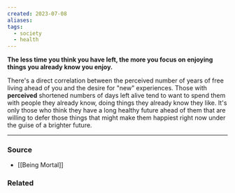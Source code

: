 ```yaml
---
created: 2023-07-08
aliases: 
tags:
  - society
  - health
---
```

**The less time you think you have left, the more you focus on enjoying things you already know you enjoy.**

There's a direct correlation between the perceived number of years of free living ahead of you and the desire for "new" experiences. Those with **perceived** shortened numbers of days left alive tend to want to spend them with people they already know, doing things they already know they like. It's only those who think they have a long healthy future ahead of them that are willing to defer those things that might make them happiest right now under the guise of a brighter future.

****
### Source
- [[Being Mortal]]

### Related